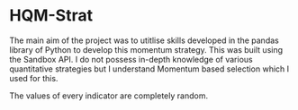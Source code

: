 # HQM-Strat
The main aim of the project was to utitlise skills developed in the pandas library of Python to develop this momentum strategy. This was built using the Sandbox API.
I do not possess in-depth knowledge of various quantitative strategies but I understand Momentum based selection which I used for this. 

The values of every indicator are completely random. 

